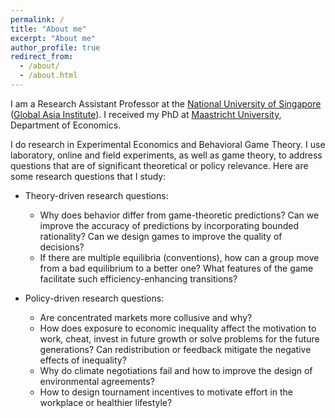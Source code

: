 ```yaml
---
permalink: /
title: "About me"
excerpt: "About me"
author_profile: true
redirect_from: 
  - /about/
  - /about.html
---
```


I am a Research Assistant Professor at the [National University of Singapore](https://www.nus.edu.sg/) ([Global Asia Institute](https://www.gai.nus.edu.sg/)). I received my PhD at [Maastricht University](http://www.maastrichtuniversity.nl/), Department of Economics.


I do research in Experimental Economics and Behavioral Game Theory. I use laboratory, online and field experiments, as well as game theory, to address questions that are of significant theoretical or policy relevance. Here are some research questions that I study:

- Theory-driven research questions:
  -  Why does behavior differ from game-theoretic predictions? Can we improve the accuracy of predictions by incorporating bounded rationality? Can we design games to improve the quality of decisions?
  -  If there are multiple equilibria (conventions), how can a group move from a bad equilibrium to a better one? What features of the game facilitate such efficiency-enhancing transitions?

- Policy-driven research questions:
  - Are concentrated markets more collusive and why?
  - How does exposure to economic inequality affect the motivation to work, cheat, invest in future growth or solve problems for the future generations? Can redistribution or feedback mitigate the negative effects of inequality?
  - Why do climate negotiations fail and how to improve the design of environmental agreements?
  - How to design tournament incentives to motivate effort in the workplace or healthier lifestyle? 
